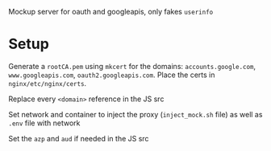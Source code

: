 Mockup server for oauth and googleapis, only fakes `userinfo`

# Setup

Generate a `rootCA.pem` using `mkcert` for the domains: `accounts.google.com`, `www.googleapis.com`, `oauth2.googleapis.com`. Place the certs in `nginx/etc/nginx/certs`.

Replace every `<domain>` reference in the JS src

Set network and container to inject the proxy (`inject_mock.sh` file) as well as `.env` file with network

Set the `azp` and `aud` if needed in the JS src
